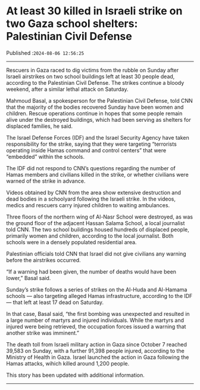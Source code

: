 # At least 30 killed in Israeli strike on two Gaza school shelters: Palestinian Civil Defense

Published :`2024-08-06 12:56:25`

---

Rescuers in Gaza raced to dig victims from the rubble on Sunday after Israeli airstrikes on two school buildings left at least 30 people dead, according to the Palestinian Civil Defense. The strikes continue a bloody weekend, after a similar lethal attack on Saturday.

Mahmoud Basal, a spokesperson for the Palestinian Civil Defense, told CNN that the majority of the bodies recovered Sunday have been women and children. Rescue operations continue in hopes that some people remain alive under the destroyed buildings, which had been serving as shelters for displaced families, he said.

The Israel Defense Forces (IDF) and the Israel Security Agency have taken responsibility for the strike, saying that they were targeting “terrorists operating inside Hamas command and control centers” that were “embedded” within the schools.

The IDF did not respond to CNN’s questions regarding the number of Hamas members and civilians killed in the strike, or whether civilians were warned of the strike in advance.

Videos obtained by CNN from the area show extensive destruction and dead bodies in a schoolyard following the Israeli strike. In the videos, medics and rescuers carry injured children to waiting ambulances.

Three floors of the northern wing of Al-Nasr School were destroyed, as was the ground floor of the adjacent Hassan Salama School, a local journalist told CNN. The two school buildings housed hundreds of displaced people, primarily women and children, according to the local journalist. Both schools were in a densely populated residential area.

Palestinian officials told CNN that Israel did not give civilians any warning before the airstrikes occurred.

“If a warning had been given, the number of deaths would have been lower,” Basal said.

Sunday’s strike follows a series of strikes on the Al-Huda and Al-Hamama schools — also targeting alleged Hamas infrastructure, according to the IDF — that left at least 17 dead on Saturday.

In that case, Basal said, “the first bombing was unexpected and resulted in a large number of martyrs and injured individuals. While the martyrs and injured were being retrieved, the occupation forces issued a warning that another strike was imminent.”

The death toll from Israeli military action in Gaza since October 7 reached 39,583 on Sunday, with a further 91,398 people injured, according to the Ministry of Health in Gaza. Israel launched the action in Gaza following the Hamas attacks, wihich killed around 1,200 people.

This story has been updated with additional information.

---

